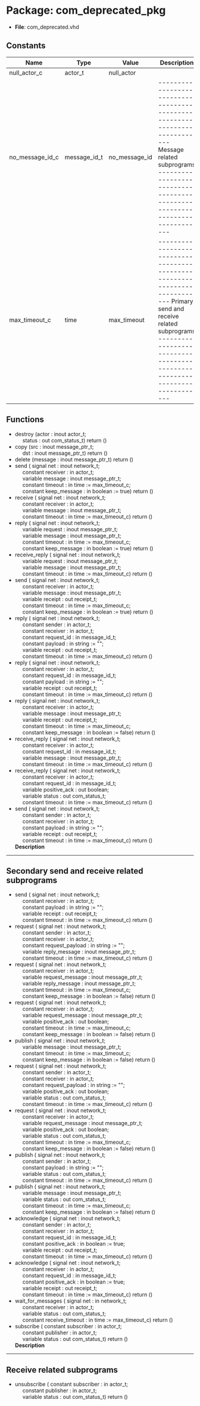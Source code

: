 # Package: com_deprecated_pkg

- **File**: com_deprecated.vhd
## Constants

| Name            | Type         | Value          | Description                                                                                                                                                                                            |
| --------------- | ------------ | -------------- | ------------------------------------------------------------------------------------------------------------------------------------------------------------------------------------------------------ |
| null_actor_c    | actor_t      |  null_actor    |                                                                                                                                                                                                        |
| no_message_id_c | message_id_t |  no_message_id | ---------------------------------------------------------------------------  Message related subprograms ---------------------------------------------------------------------------                   |
| max_timeout_c   | time         |  max_timeout   | ---------------------------------------------------------------------------  Primary send and receive related subprograms ---------------------------------------------------------------------------  |
## Functions
- destroy <font id="function_arguments">(actor     : inout actor_t;<br><span style="padding-left:20px"> status : out com_status_t) </font> <font id="function_return">return ()</font>
- copy <font id="function_arguments">(src : inout message_ptr_t;<br><span style="padding-left:20px"> dst : inout message_ptr_t) </font> <font id="function_return">return ()</font>
- delete <font id="function_arguments">(message : inout message_ptr_t) </font> <font id="function_return">return ()</font>
- send <font id="function_arguments">( signal net            : inout network_t;<br><span style="padding-left:20px"> constant receiver     : in    actor_t;<br><span style="padding-left:20px"> variable message      : inout message_ptr_t;<br><span style="padding-left:20px"> constant timeout      : in    time    := max_timeout_c;<br><span style="padding-left:20px"> constant keep_message : in    boolean := true) </font> <font id="function_return">return ()</font>
- receive <font id="function_arguments">( signal net        : inout network_t;<br><span style="padding-left:20px"> constant receiver : in    actor_t;<br><span style="padding-left:20px"> variable message  : inout message_ptr_t;<br><span style="padding-left:20px"> constant timeout  : in    time := max_timeout_c) </font> <font id="function_return">return ()</font>
- reply <font id="function_arguments">( signal net            : inout network_t;<br><span style="padding-left:20px"> variable request      : inout message_ptr_t;<br><span style="padding-left:20px"> variable message      : inout message_ptr_t;<br><span style="padding-left:20px"> constant timeout      : in    time    := max_timeout_c;<br><span style="padding-left:20px"> constant keep_message : in    boolean := true) </font> <font id="function_return">return ()</font>
- receive_reply <font id="function_arguments">( signal net       : inout network_t;<br><span style="padding-left:20px"> variable request : inout message_ptr_t;<br><span style="padding-left:20px"> variable message : inout message_ptr_t;<br><span style="padding-left:20px"> constant timeout : in    time := max_timeout_c) </font> <font id="function_return">return ()</font>
- send <font id="function_arguments">( signal net            : inout network_t;<br><span style="padding-left:20px"> constant receiver     : in    actor_t;<br><span style="padding-left:20px"> variable message      : inout message_ptr_t;<br><span style="padding-left:20px"> variable receipt      : out   receipt_t;<br><span style="padding-left:20px"> constant timeout      : in    time    := max_timeout_c;<br><span style="padding-left:20px"> constant keep_message : in    boolean := true) </font> <font id="function_return">return ()</font>
- reply <font id="function_arguments">( signal net          : inout network_t;<br><span style="padding-left:20px"> constant sender     : in    actor_t;<br><span style="padding-left:20px"> constant receiver   : in    actor_t;<br><span style="padding-left:20px"> constant request_id : in    message_id_t;<br><span style="padding-left:20px"> constant payload    : in    string := "";<br><span style="padding-left:20px"> variable receipt    : out   receipt_t;<br><span style="padding-left:20px"> constant timeout    : in    time   := max_timeout_c) </font> <font id="function_return">return ()</font>
- reply <font id="function_arguments">( signal net          : inout network_t;<br><span style="padding-left:20px"> constant receiver   : in    actor_t;<br><span style="padding-left:20px"> constant request_id : in    message_id_t;<br><span style="padding-left:20px"> constant payload    : in    string := "";<br><span style="padding-left:20px"> variable receipt    : out   receipt_t;<br><span style="padding-left:20px"> constant timeout    : in    time   := max_timeout_c) </font> <font id="function_return">return ()</font>
- reply <font id="function_arguments">( signal net            : inout network_t;<br><span style="padding-left:20px"> constant receiver     : in    actor_t;<br><span style="padding-left:20px"> variable message      : inout message_ptr_t;<br><span style="padding-left:20px"> variable receipt      : out   receipt_t;<br><span style="padding-left:20px"> constant timeout      : in    time    := max_timeout_c;<br><span style="padding-left:20px"> constant keep_message : in    boolean := false) </font> <font id="function_return">return ()</font>
- receive_reply <font id="function_arguments">( signal net          : inout network_t;<br><span style="padding-left:20px"> constant receiver   : in    actor_t;<br><span style="padding-left:20px"> constant request_id : in    message_id_t;<br><span style="padding-left:20px"> variable message    : inout message_ptr_t;<br><span style="padding-left:20px"> constant timeout    : in    time := max_timeout_c) </font> <font id="function_return">return ()</font>
- receive_reply <font id="function_arguments">( signal net            : inout network_t;<br><span style="padding-left:20px"> constant receiver     : in    actor_t;<br><span style="padding-left:20px"> constant request_id   : in    message_id_t;<br><span style="padding-left:20px"> variable positive_ack : out   boolean;<br><span style="padding-left:20px"> variable status       : out   com_status_t;<br><span style="padding-left:20px"> constant timeout      : in    time := max_timeout_c) </font> <font id="function_return">return ()</font>
- send <font id="function_arguments">( signal net        : inout network_t;<br><span style="padding-left:20px"> constant sender   : in    actor_t;<br><span style="padding-left:20px"> constant receiver : in    actor_t;<br><span style="padding-left:20px"> constant payload  : in    string := "";<br><span style="padding-left:20px"> variable receipt  : out   receipt_t;<br><span style="padding-left:20px"> constant timeout  : in    time   := max_timeout_c) </font> <font id="function_return">return ()</font>
</br>**Description**
---------------------------------------------------------------------------
 Secondary send and receive related subprograms
---------------------------------------------------------------------------

- send <font id="function_arguments">( signal net        : inout network_t;<br><span style="padding-left:20px"> constant receiver : in    actor_t;<br><span style="padding-left:20px"> constant payload  : in    string := "";<br><span style="padding-left:20px"> variable receipt  : out   receipt_t;<br><span style="padding-left:20px"> constant timeout  : in    time   := max_timeout_c) </font> <font id="function_return">return ()</font>
- request <font id="function_arguments">( signal net               : inout network_t;<br><span style="padding-left:20px"> constant sender          : in    actor_t;<br><span style="padding-left:20px"> constant receiver        : in    actor_t;<br><span style="padding-left:20px"> constant request_payload : in    string := "";<br><span style="padding-left:20px"> variable reply_message   : inout message_ptr_t;<br><span style="padding-left:20px"> constant timeout         : in    time   := max_timeout_c) </font> <font id="function_return">return ()</font>
- request <font id="function_arguments">( signal net               : inout network_t;<br><span style="padding-left:20px"> constant receiver        : in    actor_t;<br><span style="padding-left:20px"> variable request_message : inout message_ptr_t;<br><span style="padding-left:20px"> variable reply_message   : inout message_ptr_t;<br><span style="padding-left:20px"> constant timeout         : in    time    := max_timeout_c;<br><span style="padding-left:20px"> constant keep_message    : in    boolean := false) </font> <font id="function_return">return ()</font>
- request <font id="function_arguments">( signal net               : inout network_t;<br><span style="padding-left:20px"> constant receiver        : in    actor_t;<br><span style="padding-left:20px"> variable request_message : inout message_ptr_t;<br><span style="padding-left:20px"> variable positive_ack    : out   boolean;<br><span style="padding-left:20px"> constant timeout         : in    time    := max_timeout_c;<br><span style="padding-left:20px"> constant keep_message    : in    boolean := false) </font> <font id="function_return">return ()</font>
- publish <font id="function_arguments">( signal net            : inout network_t;<br><span style="padding-left:20px"> variable message      : inout message_ptr_t;<br><span style="padding-left:20px"> constant timeout      : in    time    := max_timeout_c;<br><span style="padding-left:20px"> constant keep_message : in    boolean := false) </font> <font id="function_return">return ()</font>
- request <font id="function_arguments">( signal net               : inout network_t;<br><span style="padding-left:20px"> constant sender          : in    actor_t;<br><span style="padding-left:20px"> constant receiver        : in    actor_t;<br><span style="padding-left:20px"> constant request_payload : in    string := "";<br><span style="padding-left:20px"> variable positive_ack    : out   boolean;<br><span style="padding-left:20px"> variable status          : out   com_status_t;<br><span style="padding-left:20px"> constant timeout         : in    time   := max_timeout_c) </font> <font id="function_return">return ()</font>
- request <font id="function_arguments">( signal net               : inout network_t;<br><span style="padding-left:20px"> constant receiver        : in    actor_t;<br><span style="padding-left:20px"> variable request_message : inout message_ptr_t;<br><span style="padding-left:20px"> variable positive_ack    : out   boolean;<br><span style="padding-left:20px"> variable status          : out   com_status_t;<br><span style="padding-left:20px"> constant timeout         : in    time    := max_timeout_c;<br><span style="padding-left:20px"> constant keep_message    : in    boolean := false) </font> <font id="function_return">return ()</font>
- publish <font id="function_arguments">( signal net       : inout network_t;<br><span style="padding-left:20px"> constant sender  : in    actor_t;<br><span style="padding-left:20px"> constant payload : in    string := "";<br><span style="padding-left:20px"> variable status  : out   com_status_t;<br><span style="padding-left:20px"> constant timeout : in    time   := max_timeout_c) </font> <font id="function_return">return ()</font>
- publish <font id="function_arguments">( signal net            : inout network_t;<br><span style="padding-left:20px"> variable message      : inout message_ptr_t;<br><span style="padding-left:20px"> variable status       : out   com_status_t;<br><span style="padding-left:20px"> constant timeout      : in    time    := max_timeout_c;<br><span style="padding-left:20px"> constant keep_message : in    boolean := false) </font> <font id="function_return">return ()</font>
- acknowledge <font id="function_arguments">( signal net            : inout network_t;<br><span style="padding-left:20px"> constant sender       : in    actor_t;<br><span style="padding-left:20px"> constant receiver     : in    actor_t;<br><span style="padding-left:20px"> constant request_id   : in    message_id_t;<br><span style="padding-left:20px"> constant positive_ack : in    boolean := true;<br><span style="padding-left:20px"> variable receipt      : out   receipt_t;<br><span style="padding-left:20px"> constant timeout      : in    time    := max_timeout_c) </font> <font id="function_return">return ()</font>
- acknowledge <font id="function_arguments">( signal net            : inout network_t;<br><span style="padding-left:20px"> constant receiver     : in    actor_t;<br><span style="padding-left:20px"> constant request_id   : in    message_id_t;<br><span style="padding-left:20px"> constant positive_ack : in    boolean := true;<br><span style="padding-left:20px"> variable receipt      : out   receipt_t;<br><span style="padding-left:20px"> constant timeout      : in    time    := max_timeout_c) </font> <font id="function_return">return ()</font>
- wait_for_messages <font id="function_arguments">( signal net               : in  network_t;<br><span style="padding-left:20px"> constant receiver        : in  actor_t;<br><span style="padding-left:20px"> variable status          : out com_status_t;<br><span style="padding-left:20px"> constant receive_timeout : in  time := max_timeout_c) </font> <font id="function_return">return ()</font>
- subscribe <font id="function_arguments">( constant subscriber : in  actor_t;<br><span style="padding-left:20px"> constant publisher  : in  actor_t;<br><span style="padding-left:20px"> variable status     : out com_status_t) </font> <font id="function_return">return ()</font>
</br>**Description**
---------------------------------------------------------------------------
 Receive related subprograms
---------------------------------------------------------------------------

- unsubscribe <font id="function_arguments">( constant subscriber : in  actor_t;<br><span style="padding-left:20px"> constant publisher  : in  actor_t;<br><span style="padding-left:20px"> variable status     : out com_status_t) </font> <font id="function_return">return ()</font>
